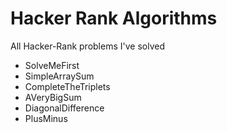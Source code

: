 # Hacker Rank Algorithms
All Hacker-Rank problems I've solved

- SolveMeFirst
- SimpleArraySum
- CompleteTheTriplets
- AVeryBigSum
- DiagonalDifference
- PlusMinus
